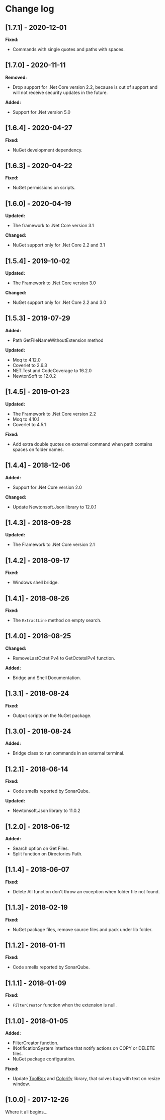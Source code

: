 # Change log

<!-- http://keepachangelog.com/en/0.3.0/
Added       for new features.
Changed     for changes in existing functionality.
Deprecated  for once-stable features removed in upcoming releases.
Removed     for deprecated features removed in this release.
Fixed       for any bug fixes.
Security    to invite users to upgrade in case of vulnerabilities.
-->

## [1.7.1] - 2020-12-01

**Fixed:**

- Commands with single quotes and paths with spaces.

## [1.7.0] - 2020-11-11

**Removed:**

- Drop support for .Net Core version 2.2, because is out of support and will not receive security updates in the future.

**Added:**

- Support for .Net version 5.0

## [1.6.4] - 2020-04-27

**Fixed:**

- NuGet development dependency.

## [1.6.3] - 2020-04-22

**Fixed:**

- NuGet permissions on scripts.

## [1.6.0] - 2020-04-19

**Updated:**

- The framework to .Net Core version 3.1

**Changed:**

- NuGet support only for .Net Core 2.2 and 3.1

## [1.5.4] - 2019-10-02

**Updated:**

- The Framework to .Net Core version 3.0

**Changed:**

- NuGet support only for .Net Core 2.2 and 3.0

## [1.5.3] - 2019-07-29

**Added:**

- Path GetFileNameWithoutExtension method

**Updated:**

- Moq to 4.12.0
- Coverlet to 2.6.3
- NET.Test and CodeCoverage to 16.2.0
- NewtonSoft to 12.0.2

## [1.4.5] - 2019-01-23

**Updated:**

- The Framework to .Net Core version 2.2
- Moq to 4.10.1
- Coverlet to 4.5.1

**Fixed:**

- Add extra double quotes on external command when path contains spaces on folder names.

## [1.4.4] - 2018-12-06

**Added:**

- Support for .Net Core version 2.0

**Changed:**

- Update Newtonsoft.Json library to 12.0.1

## [1.4.3] - 2018-09-28

**Updated:**

- The Framework to .Net Core version 2.1

## [1.4.2] - 2018-09-17

**Fixed:**

- Windows shell bridge.

## [1.4.1] - 2018-08-26

**Fixed:**

- The `ExtractLine` method on empty search.

## [1.4.0] - 2018-08-25

**Changed:**

- RemoveLastOctetIPv4 to GetOctetsIPv4 function.

**Added:**

- Bridge and Shell Documentation.

## [1.3.1] - 2018-08-24

**Fixed:**

- Output scripts on the NuGet package.

## [1.3.0] - 2018-08-24

**Added:**

- Bridge class to run commands in an external terminal.

## [1.2.1] - 2018-06-14

**Fixed:**

- Code smells reported by SonarQube.

**Updated:**

- Newtonsoft.Json library to 11.0.2

## [1.2.0] - 2018-06-12

**Added:**

- Search option on Get Files.
- Split function on Directories Path.

## [1.1.4] - 2018-06-07

**Fixed:**

- Delete All function don't throw an exception when folder file not found.

## [1.1.3] - 2018-02-19

**Fixed:**

- NuGet package files, remove source files and pack under lib folder.

## [1.1.2] - 2018-01-11

**Fixed:**

- Code smells reported by SonarQube.

## [1.1.1] - 2018-01-09

**Fixed:**

- `FilterCreator` function when the extension is null.

## [1.1.0] - 2018-01-05

**Added:**

- FilterCreator function.
- INotificationSystem interface that notify actions on COPY or DELETE files.
- NuGet package configuration.

**Fixed:**

- Update [ToolBox](https://github.com/deinsoftware/toolbox) and [Colorify](https://github.com/equiman/colorify) library, that solves bug with text on resize window.

## [1.0.0] - 2017-12-26

Where it all begins...
